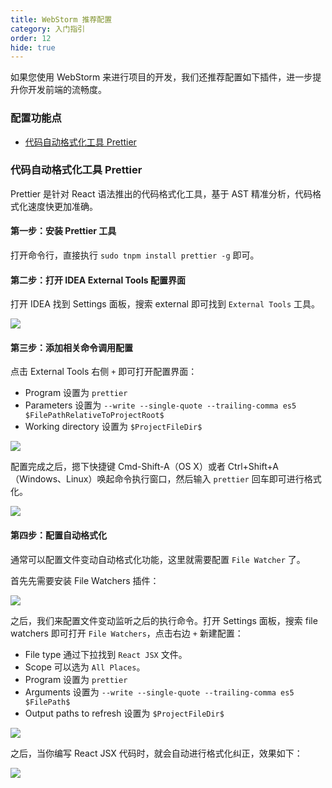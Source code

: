 ```yaml
---
title: WebStorm 推荐配置
category: 入门指引
order: 12
hide: true
---
```


如果您使用 WebStorm 来进行项目的开发，我们还推荐配置如下插件，进一步提升你开发前端的流畅度。

### 配置功能点

* [代码自动格式化工具 Prettier](todo)

### 代码自动格式化工具 Prettier

Prettier 是针对 React 语法推出的代码格式化工具，基于 AST 精准分析，代码格式化速度快更加准确。

#### 第一步：安装 Prettier 工具

打开命令行，直接执行 `sudo tnpm install prettier -g` 即可。

#### 第二步：打开 IDEA External Tools 配置界面

打开 IDEA 找到 Settings 面板，搜索 external 即可找到 `External Tools` 工具。

![](https://img.alicdn.com/tfs/TB1KaqTSpXXXXabXpXXXXXXXXXX-1022-676.png)

#### 第三步：添加相关命令调用配置

点击 External Tools 右侧 `+` 即可打开配置界面：

* Program 设置为 `prettier`
* Parameters 设置为 `--write --single-quote --trailing-comma es5 $FilePathRelativeToProjectRoot$`
* Working directory 设置为 `$ProjectFileDir$`

![](https://img.alicdn.com/tfs/TB1Oai4SpXXXXXTXXXXXXXXXXXX-987-493.png)

配置完成之后，摁下快捷键 Cmd-Shift-A（OS X）或者 Ctrl+Shift+A（Windows、Linux）唤起命令执行窗口，然后输入 `prettier` 回车即可进行格式化。

![](https://img.alicdn.com/tfs/TB18_5GSpXXXXbxXFXXXXXXXXXX-1226-540.png)

#### 第四步：配置自动格式化

通常可以配置文件变动自动格式化功能，这里就需要配置 `File Watcher` 了。

首先先需要安装 File Watchers 插件：

![](https://img.alicdn.com/tfs/TB1ciKgSpXXXXbAapXXXXXXXXXX-1451-679.png)

之后，我们来配置文件变动监听之后的执行命令。打开 Settings 面板，搜索 file watchers 即可打开 `File Watchers`，点击右边 `+` 新建配置：

* File type 通过下拉找到 `React JSX` 文件。
* Scope 可以选为 `All Places`。
* Program 设置为 `prettier`
* Arguments 设置为 `--write --single-quote --trailing-comma es5 $FilePath$`
* Output paths to refresh 设置为 `$ProjectFileDir$`

![](https://img.alicdn.com/tfs/TB1O_5QSpXXXXaZXpXXXXXXXXXX-1022-676.png)

之后，当你编写 React JSX 代码时，就会自动进行格式化纠正，效果如下：

![](https://img.alicdn.com/tfs/TB1oiOZSpXXXXbDXXXXXXXXXXXX-600-376.gif)
